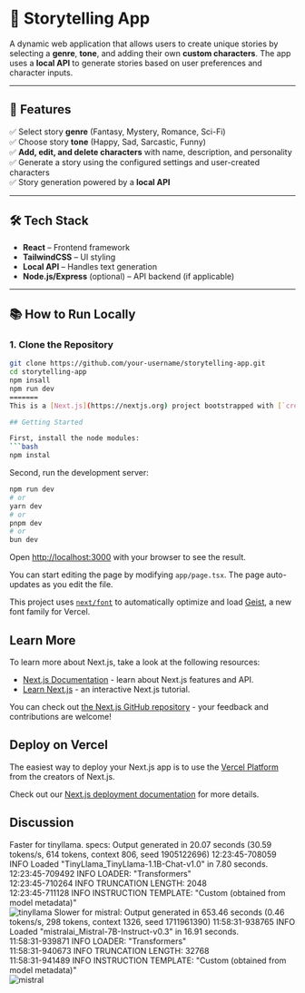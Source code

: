 # 📝 Storytelling App

A dynamic web application that allows users to create unique stories by selecting a **genre**, **tone**, and adding their own **custom characters**. The app uses a **local API** to generate stories based on user preferences and character inputs.

---

## 🚀 Features

✅ Select story **genre** (Fantasy, Mystery, Romance, Sci-Fi)  
✅ Choose story **tone** (Happy, Sad, Sarcastic, Funny)  
✅ **Add, edit, and delete characters** with name, description, and personality  
✅ Generate a story using the configured settings and user-created characters  
✅ Story generation powered by a **local API**

---

## 🛠️ Tech Stack

- **React** – Frontend framework
- **TailwindCSS** – UI styling
- **Local API** – Handles text generation
- **Node.js/Express** (optional) – API backend (if applicable)

---

## 📚 How to Run Locally

### 1. Clone the Repository

````bash
git clone https://github.com/your-username/storytelling-app.git
cd storytelling-app
npm insall
npm run dev
=======
This is a [Next.js](https://nextjs.org) project bootstrapped with [`create-next-app`](https://nextjs.org/docs/app/api-reference/cli/create-next-app).

## Getting Started

First, install the node modules:
```bash
npm instal
````

Second, run the development server:

```bash
npm run dev
# or
yarn dev
# or
pnpm dev
# or
bun dev
````

Open [http://localhost:3000](http://localhost:3000) with your browser to see the result.

You can start editing the page by modifying `app/page.tsx`. The page auto-updates as you edit the file.

This project uses [`next/font`](https://nextjs.org/docs/app/building-your-application/optimizing/fonts) to automatically optimize and load [Geist](https://vercel.com/font), a new font family for Vercel.

## Learn More

To learn more about Next.js, take a look at the following resources:

- [Next.js Documentation](https://nextjs.org/docs) - learn about Next.js features and API.
- [Learn Next.js](https://nextjs.org/learn) - an interactive Next.js tutorial.

You can check out [the Next.js GitHub repository](https://github.com/vercel/next.js) - your feedback and contributions are welcome!

## Deploy on Vercel

The easiest way to deploy your Next.js app is to use the [Vercel Platform](https://vercel.com/new?utm_medium=default-template&filter=next.js&utm_source=create-next-app&utm_campaign=create-next-app-readme) from the creators of Next.js.

Check out our [Next.js deployment documentation](https://nextjs.org/docs/app/building-your-application/deploying) for more details.

## Discussion
Faster for tinyllama. specs: Output generated in 20.07 seconds (30.59 tokens/s, 614 tokens, context 806, seed 1905122696)
12:23:45-708059 INFO     Loaded "TinyLlama_TinyLlama-1.1B-Chat-v1.0" in 7.80 seconds.                                                                                                                                                                                          
12:23:45-709492 INFO     LOADER: "Transformers"                                                                                                                                                                                                                                
12:23:45-710264 INFO     TRUNCATION LENGTH: 2048                                                                                                                                                                                                                               
12:23:45-711128 INFO     INSTRUCTION TEMPLATE: "Custom (obtained from model metadata)"  
![tinyllama](/images/tinyllama.png)
Slower for mistral: Output generated in 653.46 seconds (0.46 tokens/s, 298 tokens, context 1326, seed 1711961390)
11:58:31-938765 INFO     Loaded "mistralai_Mistral-7B-Instruct-v0.3" in 16.91 seconds.                                                                                                                                                                                         
11:58:31-939871 INFO     LOADER: "Transformers"                                                                                                                                                                                                                                
11:58:31-940673 INFO     TRUNCATION LENGTH: 32768                                                                                                                                                                                                                              
11:58:31-941489 INFO     INSTRUCTION TEMPLATE: "Custom (obtained from model metadata)"   
![mistral](/images/mistral.png)
